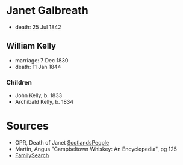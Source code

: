 # Janet Galbreath

- death: 25 Jul 1842

## William Kelly

- marriage: 7 Dec 1830
- death: 11 Jan 1844

### Children

- John Kelly, b. 1833
- Archibald Kelly, b. 1834

# Sources

- OPR, Death of Janet [ScotlandsPeople](https://www.scotlandspeople.gov.uk/record-results?search_type=People&surname=kelly&forename=janet&forename_so=starts&from_year=1842&to_year=1842&surname_so=exact&church_type=Old%20Parish%20Registers&event=D&record_type[0]=opr_deaths)
- Martin, Angus "Campbeltown Whiskey: An Encyclopedia", pg 125
- [FamilySearch](https://www.familysearch.org/tree/person/details/K4FB-D65)
